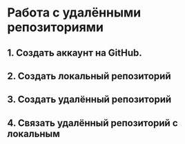 # **Работа с удалёнными репозиториями**
## 1. Создать аккаунт на GitHub.
## 2. Создать локальный репозиторий
## 3. Создать удалённый репозиторий
## 4. Связать удалённый репозиторий с локальным